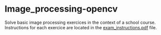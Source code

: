 # Image_processing-opencv
Solve basic image processing exercices in the context of a school 
course. 
Instructions for each exercice are located in the [exam_instructions.pdf](exam_instructions.pdf)
file. 